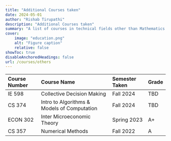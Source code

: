 ```yaml
---
title: "Additional Courses taken"
date: 2024-05-01
author: "Rishab Tirupathi"
description: "Additional Courses taken" 
summary: "A list of courses in technical fields other than Mathematics and Statistics I have taken as an undergraduate and graduate student." 
cover:
    image: "education.png"
    alt: "Figure caption"
    relative: false
showToc: true
disableAnchoredHeadings: false
url: /courses/others
---
```

| Course Number | Course Name | Semester Taken | Grade |
| :-------------| :----------| :-------------| :--------|
| IE 598        | Collective Decision Making| Fall 2024| TBD |
| CS 374        | Intro to Algorithms & Models of Computation| Fall 2024| TBD |
| ECON 302      | Inter Microeconomic Theory| Spring 2023| A+|
| CS 357        | Numerical Methods| Fall 2022| A|